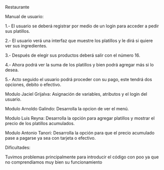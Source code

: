  Restaurante
 
 Manual de usuario:
 
 1.- El usuario se deberá registrar por medio de un login para acceder a pedir sus platillos.
 
 2.- El usuario verá una interfaz que muestre los platillos y le dirá si quiere ver sus ingredientes.
 
 3.- Después de elegir sus productos deberá salir con el número 16.
 
 4.- Ahora podrá ver la suma de los platillos y bien podrá agregar más si lo desea.
 
 5.- Acto seguido el usuario podrá proceder con su pago, este tendrá dos opciones, debito o efectivo.

Modulo Jaciel Grijalva: Asignación de variables, atributos y el login del usuario.

Modulo Arnoldo Galindo: Desarrolla la opcion de ver el menú.

Modulo Luis Reyna: Desarrolla la opción para agregar platillos y mostrar el precio de los platillos acumulados.

Modulo Antonio Tanori: Desarrolla la opción para que el precio acumulado pase a pagarse ya sea con tarjeta o efectivo.

Dificultades:

Tuvimos problemas principalmente para introducir el código con poo ya que no comprendíamos muy bien su funcionamiento

